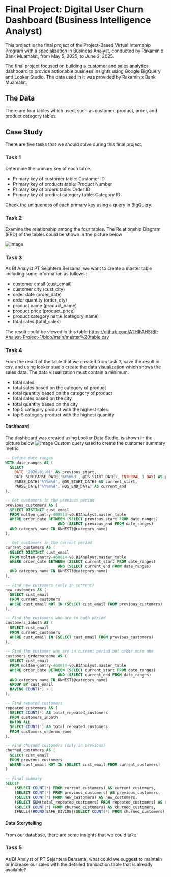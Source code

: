 # Final Project: Digital User Churn Dashboard (Business Intelligence Analyst)

This project is the final project of the Project-Based Virtual Internship Program with a specialization in Business Analyst, conducted by Rakamin x Bank Muamalat, from May 5, 2025, to June 2, 2025. 

The final project focused on building a customer and sales analytics dashboard to provide actionable business insights using Google BigQuery and Looker Studio. The data used in it was provided by Rakamin x Bank Muamalat. 

## The Data
There are four tables which used, such as customer, product, order, and product category tables.
   
## Case Study
There are five tasks that we should solve during this final project.
### Task 1
Determine the primary key of each table.
- Primary key of customer table: Customer ID
- Primary key of products table: Product Number
- Primary key of orders table: Order ID
- Primary key  of product category table: Category ID

Check the uniqueness of each primary key using a query in BigQuery.
### Task 2
Examine the relationship among the four tables. The Relationship Diagram (ERD) of the tables could be shown in the picture below

![Image](https://github.com/user-attachments/assets/44662149-2dd2-4439-a238-96cd2fcc1d9f)
### Task 3
As BI Analyst PT Sejahtera Bersama, we want to create a master table including some information as follows :
- customer email (cust_email)
- customer city (cust_city)
- order date (order_date)
- order quantity (order_qty)
- product name (product_name)
- product price (product_price)
- product category name (category_name)
- total sales (total_sales)

The result could be viewed in this table https://github.com/ATHIFAHS/BI-Analyst-Project-1/blob/main/master%20table.csv
### Task 4
From the result of the table that we created from task 3, save the result in csv, and using looker studio create the data visualization which shows the sales data. The data visualization must contain a minimum:
- total sales
- total sales based on the category of product
- total quantity based on the category of product
- total sales based on the city
- total quantity based on the city
- top 5 category product with the highest sales
- top 5 category product with the highest quantity
#### Dashboard
The dashboard was created using Looker Data Studio, is shown in the picture below
![Image](https://github.com/user-attachments/assets/62aba329-e44c-4f88-81c8-7b75cd45aab0)
Custom query used to create the customer summary metric
```sql
-- Define date ranges
WITH date_ranges AS (
  SELECT
    DATE '2020-01-01' AS previous_start,
    DATE_SUB(PARSE_DATE('%Y%m%d', @DS_START_DATE), INTERVAL 1 DAY) AS previous_end,
    PARSE_DATE('%Y%m%d', @DS_START_DATE) AS current_start,
    PARSE_DATE('%Y%m%d', @DS_END_DATE) AS current_end
),

-- Get customers in the previous period
previous_customers AS (
  SELECT DISTINCT cust_email
  FROM molten-gantry-460814-v0.BIAnalyst.master_table
  WHERE order_date BETWEEN (SELECT previous_start FROM date_ranges)
                       AND (SELECT previous_end FROM date_ranges)
  AND category_name IN UNNEST(@category_name)
),

-- Get customers in the current period
current_customers AS (
  SELECT DISTINCT cust_email
  FROM molten-gantry-460814-v0.BIAnalyst.master_table
  WHERE order_date BETWEEN (SELECT current_start FROM date_ranges)
                       AND (SELECT current_end FROM date_ranges)
  AND category_name IN UNNEST(@category_name)
),

-- Find new customers (only in current)
new_customers AS (
  SELECT cust_email
  FROM current_customers
  WHERE cust_email NOT IN (SELECT cust_email FROM previous_customers)
),

-- Find the customers who are in both period 
customers_inboth AS (
  SELECT cust_email
  FROM current_customers
  WHERE cust_email IN (SELECT cust_email FROM previous_customers)
),
  
-- Find the customer who are in current period but order more one 
customers_ordermoreone AS (
  SELECT cust_email
  FROM molten-gantry-460814-v0.BIAnalyst.master_table
  WHERE order_date BETWEEN (SELECT current_start FROM date_ranges)
                       AND (SELECT current_end FROM date_ranges)
  AND category_name IN UNNEST(@category_name)
  GROUP BY cust_email
  HAVING COUNT(*) > 1
),

-- Find repated customers
repeated_customers AS (
  SELECT COUNT(*) AS total_repeated_customers
  FROM customers_inboth
  UNION ALL
  SELECT COUNT(*) AS total_repeated_customers
  FROM customers_ordermoreone
),

-- Find churned customers (only in previous)
churned_customers AS (
  SELECT cust_email
  FROM previous_customers
  WHERE cust_email NOT IN (SELECT cust_email FROM current_customers)
)

-- Final summary
SELECT
	(SELECT COUNT(*) FROM current_customers) AS current_customers,
	(SELECT COUNT(*) FROM previous_customers) AS previous_customers,
	(SELECT COUNT(*) FROM new_customers) AS new_customers,
	(SELECT SUM(total_repeated_customers) FROM repeated_customers) AS repeated_customers,
	(SELECT COUNT(*) FROM churned_customers) AS churned_customers,
	IFNULL((ROUND(SAFE_DIVIDE((SELECT COUNT(*) FROM churned_customers), (SELECT COUNT(*) FROM previous_customers)) * 100, 2)),0) AS churn_rate;
```
#### Data Storytelling
From our database, there are some insights that we could take.
### Task 5
As BI Analyst of PT Sejahtera Bersama, what could we suggest to maintain or increase our sales with the detailed transaction table that is already available?
